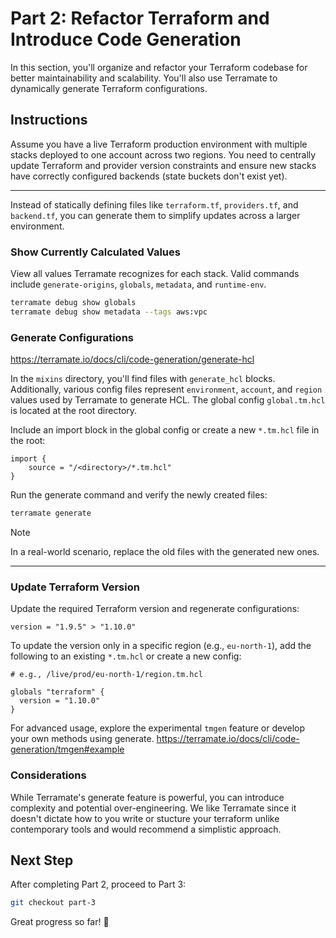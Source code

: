 # Part 2: Refactor Terraform and Introduce Code Generation

In this section, you'll organize and refactor your Terraform codebase for better maintainability and scalability. You'll also use Terramate to dynamically generate Terraform configurations.

## Instructions

Assume you have a live Terraform production environment with multiple stacks deployed to one account across two regions. You need to centrally update Terraform and provider version constraints and ensure new stacks have correctly configured backends (state buckets don't exist yet).

---

Instead of statically defining files like `terraform.tf`, `providers.tf`, and `backend.tf`, you can generate them to simplify updates across a larger environment.

### Show Currently Calculated Values

View all values Terramate recognizes for each stack. Valid commands include `generate-origins`, `globals`, `metadata`, and `runtime-env`.

```bash
terramate debug show globals
terramate debug show metadata --tags aws:vpc
```

### Generate Configurations

<https://terramate.io/docs/cli/code-generation/generate-hcl>

In the `mixins` directory, you'll find files with `generate_hcl` blocks. Additionally, various config files represent `environment`, `account`, and `region` values used by Terramate to generate HCL. The global config `global.tm.hcl` is located at the root directory.

Include an import block in the global config or create a new `*.tm.hcl` file in the root:

```hcl
import {
    source = "/<directory>/*.tm.hcl"
}
```

Run the generate command and verify the newly created files:

```bash
terramate generate
```

> [!NOTE]
> In a real-world scenario, replace the old files with the generated new ones.

---

### Update Terraform Version

Update the required Terraform version and regenerate configurations:

```hcl
version = "1.9.5" > "1.10.0"
```

To update the version only in a specific region (e.g., `eu-north-1`), add the following to an existing `*.tm.hcl` or create a new config:

```hcl
# e.g., /live/prod/eu-north-1/region.tm.hcl

globals "terraform" {
  version = "1.10.0"
}
```

For advanced usage, explore the experimental `tmgen` feature or develop your own methods using generate. <https://terramate.io/docs/cli/code-generation/tmgen#example>

### Considerations

While Terramate's generate feature is powerful, you can introduce complexity and potential over-engineering. We like Terramate since it doesn't dictate how to you write or stucture your terraform unlike contemporary tools and would recommend a simplistic approach.

## Next Step

After completing Part 2, proceed to Part 3:

```bash
git checkout part-3
```

Great progress so far! 🚀
